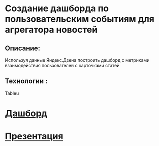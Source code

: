 # Создание дашборда по пользовательским событиям для агрегатора новостей

## Описание:

Используя данные Яндекс.Дзена построить дашборд с метриками взаимодействия пользователей с карточками статей

## Технологии :

Tableu

# [Дашборд](https://public.tableau.com/profile/.29404862#!/vizhome/__15997392926840/Dashboard2?publish=yes)

# [Презентация](https://yadi.sk/d/1RXicniuvkZMDw)
